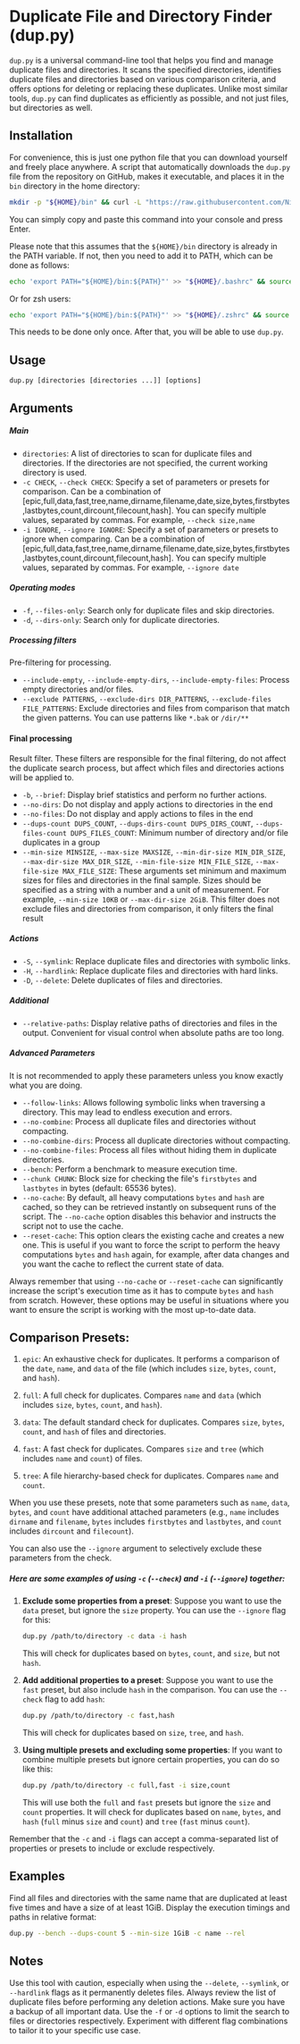 # Duplicate File and Directory Finder (dup.py)

`dup.py` is a universal command-line tool that helps you find and manage duplicate files and directories. It scans the specified directories, identifies duplicate files and directories based on various comparison criteria, and offers options for deleting or replacing these duplicates. Unlike most similar tools, `dup.py` can find duplicates as efficiently as possible, and not just files, but directories as well.

## Installation
For convenience, this is just one python file that you can download yourself and freely place anywhere.
A script that automatically downloads the `dup.py` file from the repository on GitHub, makes it executable, and places it in the `bin` directory in the home directory:

```bash
mkdir -p "${HOME}/bin" && curl -L "https://raw.githubusercontent.com/NikolayBorisov/dup.py/main/dup.py" -o "${HOME}/bin/dup.py" && chmod +x "${HOME}/bin/dup.py"
```

You can simply copy and paste this command into your console and press Enter. 

Please note that this assumes that the `${HOME}/bin` directory is already in the PATH variable. If not, then you need to add it to PATH, which can be done as follows:

```bash
echo 'export PATH="${HOME}/bin:${PATH}"' >> "${HOME}/.bashrc" && source "${HOME}/.bashrc"
```

Or for zsh users:

```bash
echo 'export PATH="${HOME}/bin:${PATH}"' >> "${HOME}/.zshrc" && source "${HOME}/.zshrc"
```

This needs to be done only once. After that, you will be able to use `dup.py`.

## Usage

```plaintext
dup.py [directories [directories ...]] [options]
```
## Arguments

##### Main

- `directories`: A list of directories to scan for duplicate files and directories. If the directories are not specified, the current working directory is used.
- `-c CHECK`, `--check CHECK`: Specify a set of parameters or presets for comparison. Can be a combination of [epic,full,data,fast,tree,name,dirname,filename,date,size,bytes,firstbytes,lastbytes,count,dircount,filecount,hash]. You can specify multiple values, separated by commas. For example, `--check size,name`
- `-i IGNORE`, `--ignore IGNORE`: Specify a set of parameters or presets to ignore when comparing. Can be a combination of [epic,full,data,fast,tree,name,dirname,filename,date,size,bytes,firstbytes,lastbytes,count,dircount,filecount,hash]. You can specify multiple values, separated by commas. For example, `--ignore date`

##### Operating modes
- `-f`, `--files-only`: Search only for duplicate files and skip directories.
- `-d`, `--dirs-only`: Search only for duplicate directories.

##### Processing filters
Pre-filtering for processing.
- `--include-empty`,
  `--include-empty-dirs`,
  `--include-empty-files`: Process empty directories and/or files.
- `--exclude PATTERNS`,
  `--exclude-dirs DIR_PATTERNS`,
  `--exclude-files FILE_PATTERNS`: Exclude directories and files from comparison that match the given patterns. You can use patterns like `*.bak` or `/dir/**`

#### Final processing
Result filter. These filters are responsible for the final filtering, do not affect the duplicate search process, but affect which files and directories actions will be applied to.

- `-b`, `--brief`: Display brief statistics and perform no further actions.
- `--no-dirs`: Do not display and apply actions to directories in the end
- `--no-files`: Do not display and apply actions to files in the end
- `--dups-count DUPS_COUNT`,
  `--dups-dirs-count DUPS_DIRS_COUNT`,
  `--dups-files-count DUPS_FILES_COUNT`: Minimum number of directory and/or file duplicates in a group
- `--min-size MINSIZE`,
  `--max-size MAXSIZE`,
  `--min-dir-size MIN_DIR_SIZE`,
  `--max-dir-size MAX_DIR_SIZE`,
  `--min-file-size MIN_FILE_SIZE`,
  `--max-file-size MAX_FILE_SIZE`: These arguments set minimum and maximum sizes for files and directories in the final sample. Sizes should be specified as a string with a number and a unit of measurement. For example, `--min-size 10KB` or `--max-dir-size 2GiB`. This filter does not exclude files and directories from comparison, it only filters the final result

##### Actions

- `-S`, `--symlink`: Replace duplicate files and directories with symbolic links.
- `-H`, `--hardlink`: Replace duplicate files and directories with hard links.
- `-D`, `--delete`: Delete duplicates of files and directories.

##### Additional

- `--relative-paths`: Display relative paths of directories and files in the output. Convenient for visual control when absolute paths are too long.

##### Advanced Parameters

It is not recommended to apply these parameters unless you know exactly what you are doing.

- `--follow-links`: Allows following symbolic links when traversing a directory. This may lead to endless execution and errors.
- `--no-combine`: Process all duplicate files and directories without compacting.
- `--no-combine-dirs`: Process all duplicate directories without compacting.
- `--no-combine-files`: Process all files without hiding them in duplicate directories.
- `--bench`: Perform a benchmark to measure execution time.
- `--chunk CHUNK`: Block size for checking the file's `firstbytes` and `lastbytes` in bytes (default: 65536 bytes).
- `--no-cache`: By default, all heavy computations `bytes` and `hash` are cached, so they can be retrieved instantly on subsequent runs of the script. The `--no-cache` option disables this behavior and instructs the script not to use the cache.
- `--reset-cache`: This option clears the existing cache and creates a new one. This is useful if you want to force the script to perform the heavy computations `bytes` and `hash` again, for example, after data changes and you want the cache to reflect the current state of data.

Always remember that using `--no-cache` or `--reset-cache` can significantly increase the script's execution time as it has to compute `bytes` and `hash` from scratch. However, these options may be useful in situations where you want to ensure the script is working with the most up-to-date data.

## Comparison Presets:

1. `epic`: An exhaustive check for duplicates. It performs a comparison of the `date`, `name`, and `data` of the file (which includes `size`, `bytes`, `count`, and `hash`).

2. `full`: A full check for duplicates. Compares `name` and `data` (which includes `size`, `bytes`, `count`, and `hash`).

3. `data`: The default standard check for duplicates. Compares `size`, `bytes`, `count`, and `hash` of files and directories.

4. `fast`: A fast check for duplicates. Compares `size` and `tree` (which includes `name` and `count`) of files.

5. `tree`: A file hierarchy-based check for duplicates. Compares `name` and `count`.

When you use these presets, note that some parameters such as `name`, `data`, `bytes`, and `count` have additional attached parameters (e.g., `name` includes `dirname` and `filename`, `bytes` includes `firstbytes` and `lastbytes`, and `count` includes `dircount` and `filecount`).

You can also use the `--ignore` argument to selectively exclude these parameters from the check.

##### Here are some examples of using `-c` (`--check`) and `-i` (`--ignore`) together:

1. **Exclude some properties from a preset**: Suppose you want to use the `data` preset, but ignore the `size` property. You can use the `--ignore` flag for this:

    ```bash
    dup.py /path/to/directory -c data -i hash
    ```
    This will check for duplicates based on `bytes`, `count`, and `size`, but not `hash`.

2. **Add additional properties to a preset**: Suppose you want to use the `fast` preset, but also include `hash` in the comparison. You can use the `--check` flag to add `hash`:

    ```bash
    dup.py /path/to/directory -c fast,hash
    ```
    This will check for duplicates based on `size`, `tree`, and `hash`.

3. **Using multiple presets and excluding some properties**: If you want to combine multiple presets but ignore certain properties, you can do so like this:

    ```bash
    dup.py /path/to/directory -c full,fast -i size,count
    ```
    This will use both the `full` and `fast` presets but ignore the `size` and `count` properties. It will check for duplicates based on `name`, `bytes`, and `hash` (`full` minus `size` and `count`) and `tree` (`fast` minus `count`).

Remember that the `-c` and `-i` flags can accept a comma-separated list of properties or presets to include or exclude respectively.

## Examples

Find all files and directories with the same name that are duplicated at least five times and have a size of at least 1GiB. Display the execution timings and paths in relative format:

```bash
dup.py --bench --dups-count 5 --min-size 1GiB -c name --rel
```

## Notes

Use this tool with caution, especially when using the `--delete`, `--symlink`, or `--hardlink` flags as it permanently deletes files. Always review the list of duplicate files before performing any deletion actions. Make sure you have a backup of all important data. Use the `-f` or `-d` options to limit the search to files or directories respectively. Experiment with different flag combinations to tailor it to your specific use case.